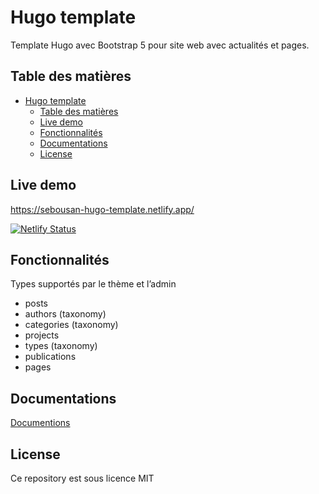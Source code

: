 # Hugo template

Template Hugo avec Bootstrap 5 pour site web avec actualités et pages.

## Table des matières
- [Hugo template](#hugo-template)
  - [Table des matières](#table-des-matières)
  - [Live demo](#live-demo)
  - [Fonctionnalités](#fonctionnalités)
  - [Documentations](#documentations)
  - [License](#license)

## Live demo
https://sebousan-hugo-template.netlify.app/

[![Netlify Status](https://api.netlify.com/api/v1/badges/5a4fa061-e7a5-4e66-9612-4fae713bda09/deploy-status)](https://app.netlify.com/sites/sebousan-hugo-theme/deploys)

## Fonctionnalités
Types supportés par le thème et l’admin
* posts
* authors (taxonomy)
* categories (taxonomy)
* projects
* types (taxonomy)
* publications
* pages

## Documentations
[Documentions](docs/README.md)

## License
Ce repository est sous licence MIT
